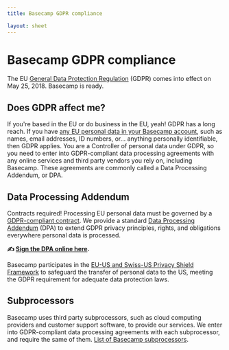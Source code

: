 ```yaml
---
title: Basecamp GDPR compliance

layout: sheet
---
```


# Basecamp GDPR compliance

The EU [General Data Protection Regulation](https://en.wikipedia.org/wiki/General_Data_Protection_Regulation) (GDPR) comes into effect on May 25, 2018. Basecamp is ready.

## Does GDPR affect me?

If you're based in the EU or do business in the EU, yeah! GDPR has a long reach. If you have [any EU personal data in your Basecamp account](https://ico.org.uk/for-organisations/guide-to-the-general-data-protection-regulation-gdpr/key-definitions/), such as names, email addresses, ID numbers, or… anything personally identifiable, then GDPR applies. You are a Controller of personal data under GDPR, so you need to enter into GDPR-compliant data processing agreements with any online services and third party vendors you rely on, including Basecamp. These agreements are commonly called a Data Processing Addendum, or DPA.

## Data Processing Addendum

Contracts required! Processing EU personal data must be governed by a [GDPR-compliant contract](https://gdpr-info.eu/art-28-gdpr/). We provide a standard [Data Processing Addendum](https://app.hellosign.com/s/c0908a3d) (DPA) to extend GDPR privacy principles, rights, and obligations everywhere personal data is processed.

**✍️ [Sign the DPA online here](https://app.hellosign.com/s/c0908a3d).**

Basecamp participates in the [EU-US and Swiss-US Privacy Shield Framework](/about/policies/privacy/privacy-shield) to safeguard the transfer of personal data to the US, meeting the GDPR requirement for adequate data protection laws.

## Subprocessors

Basecamp uses third party subprocessors, such as cloud computing providers and customer support software, to provide our services. We enter into GDPR-compliant data processing agreements with each subprocessor, and require the same of them. [List of Basecamp subprocessors](/about/policies/privacy/subprocessors).

